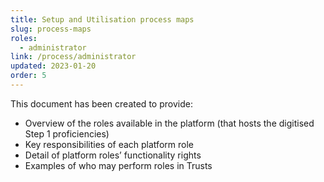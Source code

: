 ```yaml
---
title: Setup and Utilisation process maps
slug: process-maps
roles:
  - administrator
link: /process/administrator
updated: 2023-01-20
order: 5
---
```

This document has been created to provide:​

- Overview of the roles available in the platform (that hosts the digitised Step 1 proficiencies)
- Key responsibilities of each platform role
- Detail of platform roles’ functionality rights
- Examples of who may perform roles in Trusts
